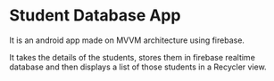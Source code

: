 # Student Database App

It is an android app made on MVVM architecture using firebase.

It takes the details of the students, stores them in firebase realtime database and then displays a list of those students in a Recycler view.
